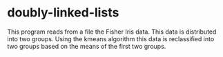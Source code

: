 # doubly-linked-lists
This program reads from a file the Fisher Iris data.  This data is distributed into two groups.  Using the kmeans algorithm this data is reclassified into two groups based on the means of the first two groups.
